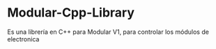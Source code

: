 # Modular-Cpp-Library
Es una librería en C++ para Modular V1, para controlar los módulos de electronica

